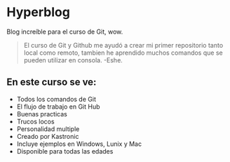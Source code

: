 # Hyperblog 
Blog increíble para el curso de Git, wow.
>El curso de Git y Github me ayudó a crear mi primer repositorio tanto local como
remoto, tambien he aprendido muchos comandos que se pueden utilizar en consola.
>-Eshe.

## En este curso se ve:
* Todos los comandos de Git
* El flujo de trabajo en Git Hub
* Buenas practicas
* Trucos locos 
* Personalidad multiple 
* Creado por Kastronic
* Incluye ejemplos en Windows, Lunix y Mac 
* Disponible para todas las edades 

